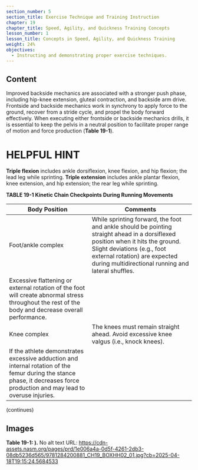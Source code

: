 ```yaml
---
section_number: 5
section_title: Exercise Technique and Training Instruction
chapter: 19
chapter_title: Speed, Agility, and Quickness Training Concepts
lesson_number: 1
lesson_title: Concepts in Speed, Agility, and Quickness Training
weight: 24%
objectives:
  - Instructing and demonstrating proper exercise techniques.
---
```


## Content
Improved backside mechanics are associated with a stronger push phase, including hip-knee extension, gluteal contraction, and backside arm drive. Frontside and backside mechanics work in synchrony to apply force to the ground, recover from a stride cycle, and propel the body forward effectively. When executing either frontside or backside mechanics drills, it is essential to keep the pelvis in a neutral position to facilitate proper range of motion and force production (**Table 19-1**).

# HELPFUL HINT

**Triple flexion** includes ankle dorsiflexion, knee flexion, and hip flexion; the lead leg while sprinting. **Triple extension** includes ankle plantar flexion, knee extension, and hip extension; the rear leg while sprinting.

**TABLE 19-1 Kinetic Chain Checkpoints During Running Movements**

| Body Position | Comments |
|---|---|
| Foot/ankle complex | While sprinting forward, the foot and ankle should be pointing straight ahead in a dorsiflexed position when it hits the ground. Slight deviations (e.g., foot external rotation) are expected during multidirectional running and lateral shuffles. |
| Excessive flattening or external rotation of the foot will create abnormal stress throughout the rest of the body and decrease overall performance. |
| Knee complex | The knees must remain straight ahead. Avoid excessive knee valgus (i.e., knock knees). |
| If the athlete demonstrates excessive adduction and internal rotation of the femur during the stance phase, it decreases force production and may lead to overuse injuries. |

(continues)

## Images

**Table 19-1: ).**
No alt text
URL: https://cdn-assets.nasm.org/pages/prd/1e006a4a-0d5f-4261-2db3-08db5236d565/9781284200881_CH19_BOXHH02_01.jpg?cb=2025-04-18T19:15:24.5684533